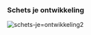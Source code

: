### Schets je ontwikkeling

![schets-je=ontwikkeling2](https://github.com/sannevanseeventer/choices-choices-schets-je-ontwikkeling/assets/112857444/e58db683-0b46-44f3-82f7-ee55be5b43dc)


